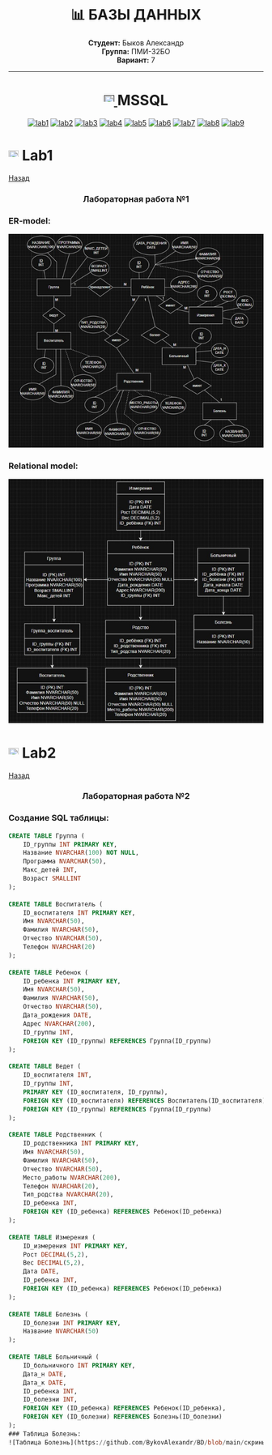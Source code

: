 <h1 align="center">📊 БАЗЫ ДАННЫХ</h1>

<div align="center">
  
  **Студент:** Быков Александр  
  **Группа:** ПМИ-32БО  
  **Вариант:** 7

</div>

---

<h1 name="content" align="center">
  <a href="">
    <img src="https://github.com/user-attachments/assets/e080adec-6af7-4bd2-b232-d43cb37024ac" width="20" height="20"/>
  </a> 
  MSSQL
</h1>

<p align="center">
  <a href="#-lab1"><img alt="lab1" src="https://img.shields.io/badge/Lab1-blue"></a> 
  <a href="#-lab2"><img alt="lab2" src="https://img.shields.io/badge/Lab2-red"></a>
  <a href="#-lab3"><img alt="lab3" src="https://img.shields.io/badge/Lab3-green"></a>
  <a href="#-lab4"><img alt="lab4" src="https://img.shields.io/badge/Lab4-yellow"></a>
  <a href="#-lab5"><img alt="lab5" src="https://img.shields.io/badge/Lab5-gray"></a>
  <a href="#-lab6"><img alt="lab6" src="https://img.shields.io/badge/Lab6-orange"></a> 
  <a href="#-lab7"><img alt="lab7" src="https://img.shields.io/badge/Lab7-brown"></a>
  <a href="#-lab8"><img alt="lab8" src="https://img.shields.io/badge/Lab8-purple"></a>
  <a href="#-lab9"><img alt="lab9" src="https://img.shields.io/badge/Lab9-violet"></a> 
</p>

# <a id="-lab1"></a><img src="https://github.com/user-attachments/assets/e080adec-6af7-4bd2-b232-d43cb37024ac" width="20" height="20"/> Lab1
[Назад](#content)

<h3 align="center">
  Лабораторная работа №1
</h3>

### ER-model:
![ER-model](https://github.com/BykovAlexandr/BD/blob/main/Модели/ER.jpg)

### Relational model:
![REL-model](https://github.com/BykovAlexandr/BD/blob/main/Модели/Реляционная%20модель.jpg)

# <a id="-lab2"></a><img src="https://github.com/user-attachments/assets/e080adec-6af7-4bd2-b232-d43cb37024ac" width="20" height="20"/> Lab2
[Назад](#content)

<h3 align="center">
  Лабораторная работа №2
</h3>

### Создание SQL таблицы:

```sql
CREATE TABLE Группа (
    ID_группы INT PRIMARY KEY,
    Название NVARCHAR(100) NOT NULL,
    Программа NVARCHAR(50),
    Макс_детей INT,
    Возраст SMALLINT
);

CREATE TABLE Воспитатель (
    ID_воспитателя INT PRIMARY KEY,
    Имя NVARCHAR(50),
    Фамилия NVARCHAR(50),
    Отчество NVARCHAR(50),
    Телефон NVARCHAR(20)
);

CREATE TABLE Ребенок (
    ID_ребенка INT PRIMARY KEY,
    Имя NVARCHAR(50),
    Фамилия NVARCHAR(50),
    Отчество NVARCHAR(50),
    Дата_рождения DATE,
    Адрес NVARCHAR(200),
    ID_группы INT,
    FOREIGN KEY (ID_группы) REFERENCES Группа(ID_группы)
);

CREATE TABLE Ведет (
    ID_воспитателя INT,
    ID_группы INT,
    PRIMARY KEY (ID_воспитателя, ID_группы),
    FOREIGN KEY (ID_воспитателя) REFERENCES Воспитатель(ID_воспитателя),
    FOREIGN KEY (ID_группы) REFERENCES Группа(ID_группы)
);

CREATE TABLE Родственник (
    ID_родственника INT PRIMARY KEY,
    Имя NVARCHAR(50),
    Фамилия NVARCHAR(50),
    Отчество NVARCHAR(50),
    Место_работы NVARCHAR(200),
    Телефон NVARCHAR(20),
    Тип_родства NVARCHAR(20),
    ID_ребенка INT,
    FOREIGN KEY (ID_ребенка) REFERENCES Ребенок(ID_ребенка)
);

CREATE TABLE Измерения (
    ID_измерения INT PRIMARY KEY,
    Рост DECIMAL(5,2),
    Вес DECIMAL(5,2),
    Дата DATE,
    ID_ребенка INT,
    FOREIGN KEY (ID_ребенка) REFERENCES Ребенок(ID_ребенка)
);

CREATE TABLE Болезнь (
    ID_болезни INT PRIMARY KEY,
    Название NVARCHAR(50)
);

CREATE TABLE Больничный (
    ID_больничного INT PRIMARY KEY,
    Дата_н DATE,
    Дата_к DATE,
    ID_ребенка INT,
    ID_болезни INT,
    FOREIGN KEY (ID_ребенка) REFERENCES Ребенок(ID_ребенка),
    FOREIGN KEY (ID_болезни) REFERENCES Болезнь(ID_болезни)
);
### Таблица Болезнь:
![Таблица Болезнь](https://github.com/BykovAlexandr/BD/blob/main/скрины/Рисунок1.jpg)
